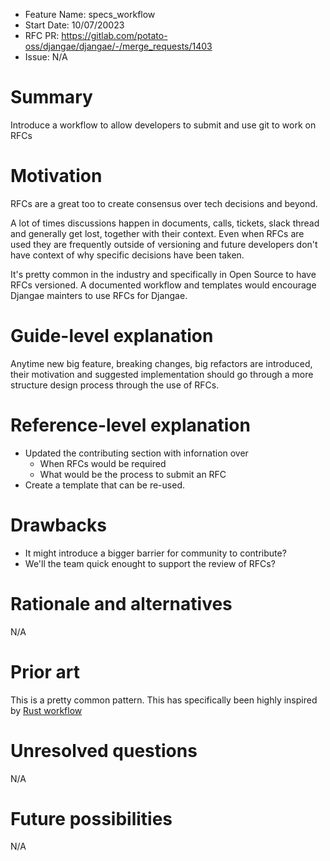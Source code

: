 - Feature Name: specs_workflow
- Start Date: 10/07/20023
- RFC PR: https://gitlab.com/potato-oss/djangae/djangae/-/merge_requests/1403
- Issue: N/A

# Summary
Introduce a workflow to allow developers to submit and use git to work on RFCs

# Motivation
RFCs are a great too to create consensus over tech decisions and beyond.

A lot of times discussions happen in documents, calls, tickets, slack thread and generally get lost, together with their context.
Even when RFCs are used they are frequently outside of versioning and future developers don't have context of why specific decisions have been taken.

It's pretty common in the industry and specifically in Open Source to have RFCs versioned.
A documented workflow and templates would encourage Djangae mainters to use RFCs for Djangae.

# Guide-level explanation
Anytime new big feature, breaking changes, big refactors are introduced, their motivation and suggested implementation should go through a more structure design process through the use of RFCs.

# Reference-level explanation
- Updated the contributing section with infornation over
    - When RFCs would be required
    - What would be the process to submit an RFC
- Create a template that can be re-used.

# Drawbacks
- It might introduce a bigger barrier for community to contribute?
- We'll the team quick enought to support the review of RFCs?


# Rationale and alternatives
N/A

# Prior art
This is a pretty common pattern. This has specifically been highly inspired by [Rust workflow](https://github.com/rust-lang/rfcs)

# Unresolved questions
N/A

# Future possibilities
N/A
